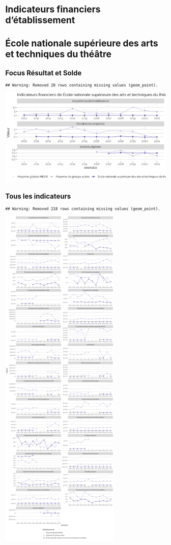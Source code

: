 Indicateurs financiers d’établissement
================

# École nationale supérieure des arts et techniques du théâtre

## Focus Résultat et Solde

    ## Warning: Removed 20 rows containing missing values (geom_point).

![](école_nationale_supérieure_des_arts_et_techniques_du_théâtre_files/figure-gfm/etab.focus-1.png)<!-- -->

## Tous les indicateurs

    ## Warning: Removed 218 rows containing missing values (geom_point).

![](école_nationale_supérieure_des_arts_et_techniques_du_théâtre_files/figure-gfm/etab-1.png)<!-- -->
